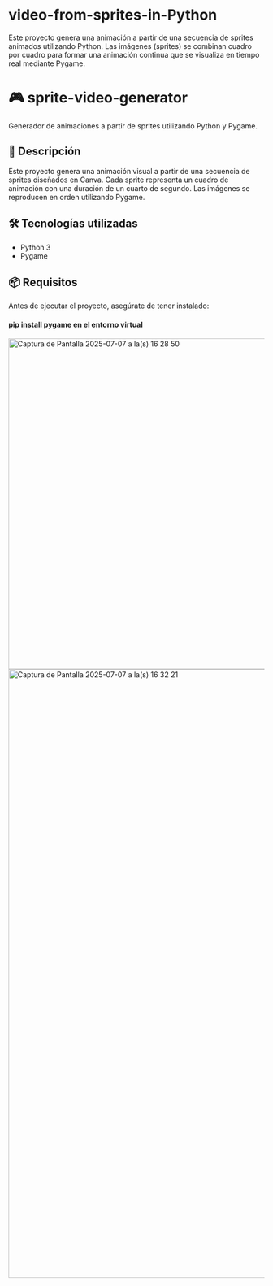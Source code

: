 # video-from-sprites-in-Python
Este proyecto genera una animación a partir de una secuencia de sprites animados utilizando Python. Las imágenes (sprites) se combinan cuadro por cuadro para formar una animación continua que se visualiza en tiempo real mediante Pygame.

# 🎮 sprite-video-generator

Generador de animaciones a partir de sprites utilizando Python y Pygame.

## 📝 Descripción

Este proyecto genera una animación visual a partir de una secuencia de sprites diseñados en Canva. Cada sprite representa un cuadro de animación con una duración de un cuarto de segundo. Las imágenes se reproducen en orden utilizando Pygame.

## 🛠️ Tecnologías utilizadas

- Python 3
- Pygame

## 📦 Requisitos

Antes de ejecutar el proyecto, asegúrate de tener instalado:

#### pip install pygame en el entorno virtual


<img width="651" alt="Captura de Pantalla 2025-07-07 a la(s) 16 28 50" src="https://github.com/user-attachments/assets/cece3faf-8d12-408e-b259-448ad5856132" />

<img width="1198" alt="Captura de Pantalla 2025-07-07 a la(s) 16 32 21" src="https://github.com/user-attachments/assets/477c0b57-add2-41cc-a462-c3767f009458" />
